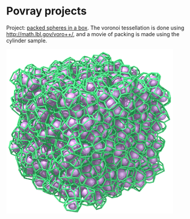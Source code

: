 # Povray projects

Project: [packed spheres in a box](https://github.com/AmirNi2016/Povray/tree/master/Packed%20Speheres%20in%20a%20box). The voronoi tessellation is done using http://math.lbl.gov/voro++/, and a movie of packing is made using the cylinder sample. 

![packed spheres in a box](packespheres.png)

